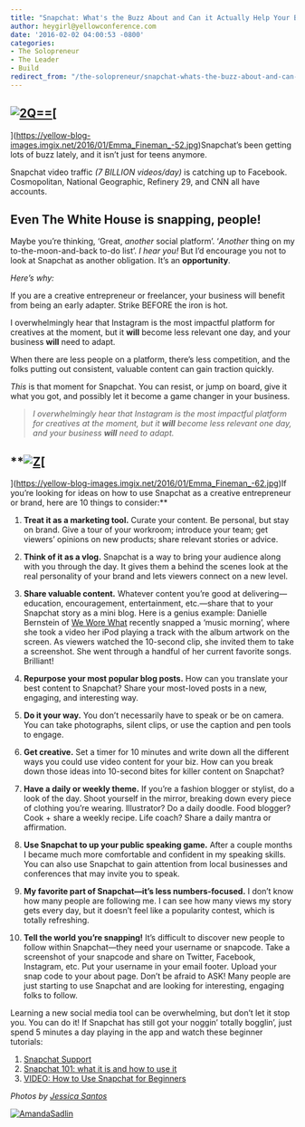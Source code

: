 ```yaml
---
title: "Snapchat: What's the Buzz About and Can it Actually Help Your Business Grow?"
author: heygirl@yellowconference.com
date: '2016-02-02 04:00:53 -0800'
categories:
- The Solopreneur
- The Leader
- Build
redirect_from: "/the-solopreneur/snapchat-whats-the-buzz-about-and-can-it-actually-help-your-business/"
---
```


## [![2Q==](https://yellow-blog-images.imgix.net/2016/02/2Q.jpg)](https://yellow-blog-images.imgix.net/2016/02/2Q.jpg)[  
](https://yellow-blog-images.imgix.net/2016/01/Emma_Fineman_-52.jpg)Snapchat’s been getting lots of buzz lately, and it isn’t just for teens anymore.

Snapchat video traffic _(7 BILLION videos/day)_ is catching up to Facebook. Cosmopolitan, National Geographic, Refinery 29, and CNN all have accounts.

## Even The White House is snapping, people!

Maybe you’re thinking, ‘Great, _another_ social platform’. ‘_Another_ thing on my to-the-moon-and-back to-do list’. _I hear you!_ But I’d encourage you not to look at Snapchat as another obligation. It’s an **opportunity**.

_Here’s why:_

If you are a creative entrepreneur or freelancer, your business will benefit from being an early adapter. Strike BEFORE the iron is hot.

I overwhelmingly hear that Instagram is the most impactful platform for creatives at the moment, but it **will** become less relevant one day, and your business **will** need to adapt.

When there are less people on a platform, there’s less competition, and the folks putting out consistent, valuable content can gain traction quickly.

_This_ is that moment for Snapchat. You can resist, or jump on board, give it what you got, and possibly let it become a game changer in your business.

> _I overwhelmingly hear that Instagram is the most impactful platform for creatives at the moment, but it **will** become less relevant one day, and your business **will** need to adapt._

## **[![Z](https://yellow-blog-images.imgix.net/2016/02/Z.jpg)](https://yellow-blog-images.imgix.net/2016/02/Z.jpg)[  
](https://yellow-blog-images.imgix.net/2016/01/Emma_Fineman_-62.jpg)If you’re looking for ideas on how to use Snapchat as a creative entrepreneur or brand, here are 10 things to consider:**

1.  **Treat it as a marketing tool.** Curate your content. Be personal, but stay on brand. Give a tour of your workroom; introduce your team; get viewers’ opinions on new products; share relevant stories or advice.

1.  **Think of it as a vlog.** Snapchat is a way to bring your audience along with you through the day. It gives them a behind the scenes look at the real personality of your brand and lets viewers connect on a new level.

1.  **Share valuable content.** Whatever content you’re good at delivering—education, encouragement, entertainment, etc.—share that to your Snapchat story as a mini blog. Here is a genius example: Danielle Bernstein of [We Wore What](http://weworewhat.com/) recently snapped a ‘music morning’, where she took a video her iPod playing a track with the album artwork on the screen. As viewers watched the 10-second clip, she invited them to take a screenshot. She went through a handful of her current favorite songs. Brilliant!

1.  **Repurpose your most popular blog posts.** How can you translate your best content to Snapchat? Share your most-loved posts in a new, engaging, and interesting way.

1.  **Do it your way.** You don’t necessarily have to speak or be on camera. You can take photographs, silent clips, or use the caption and pen tools to engage.

1.  **Get creative.** Set a timer for 10 minutes and write down all the different ways you could use video content for your biz. How can you break down those ideas into 10-second bites for killer content on Snapchat?

1.  **Have a daily or weekly theme.** If you’re a fashion blogger or stylist, do a look of the day. Shoot yourself in the mirror, breaking down every piece of clothing you’re wearing. Illustrator? Do a daily doodle. Food blogger? Cook + share a weekly recipe. Life coach? Share a daily mantra or affirmation.

1.  **Use Snapchat to up your public speaking game.** After a couple months I became much more comfortable and confident in my speaking skills. You can also use Snapchat to gain attention from local businesses and conferences that may invite you to speak.

1.  **My favorite part of Snapchat—it’s less numbers-focused.** I don’t know how many people are following me. I can see how many views my story gets every day, but it doesn’t feel like a popularity contest, which is totally refreshing.

1.  **Tell the world you’re snapping!** It’s difficult to discover new people to follow within Snapchat—they need your username or snapcode. Take a screenshot of your snapcode and share on Twitter, Facebook, Instagram, etc. Put your username in your email footer. Upload your snap code to your about page. Don’t be afraid to ASK! Many people are just starting to use Snapchat and are looking for interesting, engaging folks to follow.

Learning a new social media tool can be overwhelming, but don’t let it stop you. You can do it! If Snapchat has still got your noggin’ totally bogglin’, just spend 5 minutes a day playing in the app and watch these beginner tutorials:

1.  [Snapchat Support](https://support.snapchat.com/ca/howto)
2.  [Snapchat 101: what it is and how to use it](http://www.verizonwireless.com/mobile-living/tech-smarts/what-is-snapchat-how-to-use-new-features/)
3.  [VIDEO: How to Use Snapchat for Beginners](https://www.youtube.com/watch?v=8sntEyrviFk)[  
    ](https://yellow-blog-images.imgix.net/2016/01/Emma_Fineman_-52.jpg)

_Photos by [Jessica Santos](http://www.thejessicasantos.com/)_

[![AmandaSadlin](https://yellow-blog-images.imgix.net/2016/01/AmandaSadlin.jpg)](http://www.amandasandlin.com/)
